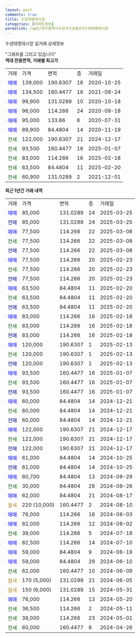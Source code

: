 ```yaml
---
layout: post
comments: true
title: 수성태영데시앙
categories: [아파트정보]
permalink: /apt/대구광역시수성구수성동4가수성태영데시앙
---
```


수성태영데시앙 실거래 상세정보

<script type="text/javascript">
  google.charts.load('current', {'packages':['line', 'corechart']});
  google.charts.setOnLoadCallback(drawChart);

  function drawChart() {
    var data = new google.visualization.DataTable();
    data.addColumn('date', '거래일');
    data.addColumn('number', "매매");
    data.addColumn('number', "전세");
    data.addColumn('number', "전매");

    data.addRows([[new Date(Date.parse("2025-03-25")), 85000, null, null], [new Date(Date.parse("2025-03-25")), null, null, 85000], [new Date(Date.parse("2025-03-08")), 77500, null, null], [new Date(Date.parse("2025-03-08")), null, 77500, null], [new Date(Date.parse("2025-03-08")), null, null, 77500], [new Date(Date.parse("2025-02-23")), 77500, null, null], [new Date(Date.parse("2025-02-23")), null, 77500, null], [new Date(Date.parse("2025-02-23")), null, null, 77500], [new Date(Date.parse("2025-02-20")), 63500, null, null], [new Date(Date.parse("2025-02-20")), null, 63500, null], [new Date(Date.parse("2025-02-20")), null, null, 63500], [new Date(Date.parse("2025-02-18")), 83000, null, null], [new Date(Date.parse("2025-02-18")), null, 83000, null], [new Date(Date.parse("2025-02-18")), null, null, 83000], [new Date(Date.parse("2025-02-13")), 120000, null, null], [new Date(Date.parse("2025-02-13")), null, 120000, null], [new Date(Date.parse("2025-02-13")), null, null, 120000], [new Date(Date.parse("2025-01-07")), 93500, null, null], [new Date(Date.parse("2025-01-07")), null, 93500, null], [new Date(Date.parse("2025-01-07")), null, null, 93500], [new Date(Date.parse("2024-12-21")), 60000, null, null], [new Date(Date.parse("2024-12-21")), null, 60000, null], [new Date(Date.parse("2024-12-21")), null, null, 60000], [new Date(Date.parse("2024-12-17")), 122000, null, null], [new Date(Date.parse("2024-12-17")), null, 122000, null], [new Date(Date.parse("2024-12-17")), null, null, 122000], [new Date(Date.parse("2024-10-25")), 61000, null, null], [new Date(Date.parse("2024-10-25")), null, null, 61000], [new Date(Date.parse("2024-08-29")), 60700, null, null], [new Date(Date.parse("2024-08-26")), null, 30000, null], [new Date(Date.parse("2024-08-17")), 62000, null, null], [new Date(Date.parse("2024-08-10")), null, null, null], [new Date(Date.parse("2024-08-03")), 76000, null, null], [new Date(Date.parse("2024-08-02")), 82000, null, null], [new Date(Date.parse("2024-07-18")), null, 39000, null], [new Date(Date.parse("2024-07-10")), 82500, null, null], [new Date(Date.parse("2024-06-19")), 59000, null, null], [new Date(Date.parse("2024-06-10")), 59000, null, null], [new Date(Date.parse("2024-06-09")), null, 62000, null], [new Date(Date.parse("2024-06-05")), null, null, null], [new Date(Date.parse("2024-05-31")), null, null, null], [new Date(Date.parse("2024-05-20")), 76000, null, null], [new Date(Date.parse("2024-05-11")), null, 36500, null], [new Date(Date.parse("2024-05-01")), null, 39000, null], [new Date(Date.parse("2024-04-26")), null, 60000, null]]);

    var options = {
      hAxis: {
        format: 'yyyy/MM/dd'
      },    
      lineWidth: 0,
      pointsVisible: true,    
      title: '최근 1년간 유형별 실거래가 분포',
      legend: { position: 'bottom' }
    };

    var formatter = new google.visualization.NumberFormat({pattern:'###,###'} );
    formatter.format(data, 1);
    formatter.format(data, 2);
    
    setTimeout(function() {
        var chart = new google.visualization.LineChart(document.getElementById('columnchart_material'));
        chart.draw(data, (options));
        document.getElementById('loading').style.display = 'none';
    }, 200);
  }
</script>


<div id="loading" style="z-index:20; display: block; margin-left: 0px">"그래프를 그리고 있습니다"</div>
<div id="columnchart_material" style="width: 95%; margin-left: 0px; display: block"></div>
<!-- contents start -->
<b>역대 전용면적, 거래별 최고가</b>
<table class="sortable">
    <tr>
      <td>거래</td>
      <td>가격</td>
      <td>면적</td>
      <td>층</td>
      <td>거래일</td>
    </tr>
        <tr>
          <td><a style="color: blue">매매</a></td>
          <td>139,000</td>
          <td>190.6307</td>
          <td>16</td>
          <td>2020-10-25</td>
        </tr>            <tr>
          <td><a style="color: blue">매매</a></td>
          <td>134,500</td>
          <td>160.4477</td>
          <td>16</td>
          <td>2021-09-24</td>
        </tr>            <tr>
          <td><a style="color: blue">매매</a></td>
          <td>99,900</td>
          <td>131.0289</td>
          <td>10</td>
          <td>2020-10-18</td>
        </tr>            <tr>
          <td><a style="color: blue">매매</a></td>
          <td>96,000</td>
          <td>114.266</td>
          <td>24</td>
          <td>2020-09-18</td>
        </tr>            <tr>
          <td><a style="color: blue">매매</a></td>
          <td>95,000</td>
          <td>133.66</td>
          <td>6</td>
          <td>2020-07-31</td>
        </tr>            <tr>
          <td><a style="color: blue">매매</a></td>
          <td>89,900</td>
          <td>84.4804</td>
          <td>14</td>
          <td>2020-11-19</td>
        </tr>        
        <tr>
              <td><a style="color: darkgreen">전세</a></td>
              <td>122,000</td>
              <td>190.6307</td>
              <td>21</td>
              <td>2024-12-17</td>
            </tr>            <tr>
              <td><a style="color: darkgreen">전세</a></td>
              <td>93,500</td>
              <td>160.4477</td>
              <td>16</td>
              <td>2025-01-07</td>
            </tr>            <tr>
              <td><a style="color: darkgreen">전세</a></td>
              <td>83,000</td>
              <td>114.266</td>
              <td>16</td>
              <td>2025-02-18</td>
            </tr>            <tr>
              <td><a style="color: darkgreen">전세</a></td>
              <td>63,500</td>
              <td>84.4804</td>
              <td>11</td>
              <td>2025-02-20</td>
            </tr>            <tr>
              <td><a style="color: darkgreen">전세</a></td>
              <td>60,900</td>
              <td>131.0289</td>
              <td>2</td>
              <td>2021-12-01</td>
            </tr>        
    
</table>

<b>최근 1년간 거래 내역</b>

<table class="sortable">
    <tr>
      <td>거래</td>
      <td>가격</td>
      <td>면적</td>
      <td>층</td>
      <td>거래일</td>
    </tr>
    <tr>
      <td><a style="color: blue">매매</a></td>
      <td>85,000</td>
      <td>131.0289</td>
      <td>24</td>
      <td>2025-03-25</td>
    </tr>          <tr>
      <td><a style="color: darkblue">전매</a></td>
      <td>85,000</td>
      <td>131.0289</td>
      <td>24</td>
      <td>2025-03-25</td>
    </tr>          <tr>
      <td><a style="color: blue">매매</a></td>
      <td>77,500</td>
      <td>114.266</td>
      <td>22</td>
      <td>2025-03-08</td>
    </tr>          <tr>
      <td><a style="color: darkgreen">전세</a></td>
      <td>77,500</td>
      <td>114.266</td>
      <td>22</td>
      <td>2025-03-08</td>
    </tr>          <tr>
      <td><a style="color: darkblue">전매</a></td>
      <td>77,500</td>
      <td>114.266</td>
      <td>22</td>
      <td>2025-03-08</td>
    </tr>          <tr>
      <td><a style="color: blue">매매</a></td>
      <td>77,500</td>
      <td>114.266</td>
      <td>20</td>
      <td>2025-02-23</td>
    </tr>          <tr>
      <td><a style="color: darkgreen">전세</a></td>
      <td>77,500</td>
      <td>114.266</td>
      <td>20</td>
      <td>2025-02-23</td>
    </tr>          <tr>
      <td><a style="color: darkblue">전매</a></td>
      <td>77,500</td>
      <td>114.266</td>
      <td>20</td>
      <td>2025-02-23</td>
    </tr>          <tr>
      <td><a style="color: blue">매매</a></td>
      <td>63,500</td>
      <td>84.4804</td>
      <td>11</td>
      <td>2025-02-20</td>
    </tr>          <tr>
      <td><a style="color: darkgreen">전세</a></td>
      <td>63,500</td>
      <td>84.4804</td>
      <td>11</td>
      <td>2025-02-20</td>
    </tr>          <tr>
      <td><a style="color: darkblue">전매</a></td>
      <td>63,500</td>
      <td>84.4804</td>
      <td>11</td>
      <td>2025-02-20</td>
    </tr>          <tr>
      <td><a style="color: blue">매매</a></td>
      <td>83,000</td>
      <td>114.266</td>
      <td>16</td>
      <td>2025-02-18</td>
    </tr>          <tr>
      <td><a style="color: darkgreen">전세</a></td>
      <td>83,000</td>
      <td>114.266</td>
      <td>16</td>
      <td>2025-02-18</td>
    </tr>          <tr>
      <td><a style="color: darkblue">전매</a></td>
      <td>83,000</td>
      <td>114.266</td>
      <td>16</td>
      <td>2025-02-18</td>
    </tr>          <tr>
      <td><a style="color: blue">매매</a></td>
      <td>120,000</td>
      <td>190.6307</td>
      <td>1</td>
      <td>2025-02-13</td>
    </tr>          <tr>
      <td><a style="color: darkgreen">전세</a></td>
      <td>120,000</td>
      <td>190.6307</td>
      <td>1</td>
      <td>2025-02-13</td>
    </tr>          <tr>
      <td><a style="color: darkblue">전매</a></td>
      <td>120,000</td>
      <td>190.6307</td>
      <td>1</td>
      <td>2025-02-13</td>
    </tr>          <tr>
      <td><a style="color: blue">매매</a></td>
      <td>93,500</td>
      <td>160.4477</td>
      <td>16</td>
      <td>2025-01-07</td>
    </tr>          <tr>
      <td><a style="color: darkgreen">전세</a></td>
      <td>93,500</td>
      <td>160.4477</td>
      <td>16</td>
      <td>2025-01-07</td>
    </tr>          <tr>
      <td><a style="color: darkblue">전매</a></td>
      <td>93,500</td>
      <td>160.4477</td>
      <td>16</td>
      <td>2025-01-07</td>
    </tr>          <tr>
      <td><a style="color: blue">매매</a></td>
      <td>60,000</td>
      <td>84.4804</td>
      <td>14</td>
      <td>2024-12-21</td>
    </tr>          <tr>
      <td><a style="color: darkgreen">전세</a></td>
      <td>60,000</td>
      <td>84.4804</td>
      <td>14</td>
      <td>2024-12-21</td>
    </tr>          <tr>
      <td><a style="color: darkblue">전매</a></td>
      <td>60,000</td>
      <td>84.4804</td>
      <td>14</td>
      <td>2024-12-21</td>
    </tr>          <tr>
      <td><a style="color: blue">매매</a></td>
      <td>122,000</td>
      <td>190.6307</td>
      <td>21</td>
      <td>2024-12-17</td>
    </tr>          <tr>
      <td><a style="color: darkgreen">전세</a></td>
      <td>122,000</td>
      <td>190.6307</td>
      <td>21</td>
      <td>2024-12-17</td>
    </tr>          <tr>
      <td><a style="color: darkblue">전매</a></td>
      <td>122,000</td>
      <td>190.6307</td>
      <td>21</td>
      <td>2024-12-17</td>
    </tr>          <tr>
      <td><a style="color: blue">매매</a></td>
      <td>61,000</td>
      <td>84.4804</td>
      <td>14</td>
      <td>2024-10-25</td>
    </tr>          <tr>
      <td><a style="color: darkblue">전매</a></td>
      <td>61,000</td>
      <td>84.4804</td>
      <td>14</td>
      <td>2024-10-25</td>
    </tr>          <tr>
      <td><a style="color: blue">매매</a></td>
      <td>60,700</td>
      <td>84.4804</td>
      <td>13</td>
      <td>2024-08-29</td>
    </tr>          <tr>
      <td><a style="color: darkgreen">전세</a></td>
      <td>30,000</td>
      <td>84.4804</td>
      <td>28</td>
      <td>2024-08-26</td>
    </tr>          <tr>
      <td><a style="color: blue">매매</a></td>
      <td>62,000</td>
      <td>84.4804</td>
      <td>21</td>
      <td>2024-08-17</td>
    </tr>          <tr>
      <td><a style="color: darkgoldenrod">월세</a></td>
      <td>220 (10,000)</td>
      <td>160.4477</td>
      <td>2</td>
      <td>2024-08-10</td>
    </tr>          <tr>
      <td><a style="color: blue">매매</a></td>
      <td>76,000</td>
      <td>114.266</td>
      <td>16</td>
      <td>2024-08-03</td>
    </tr>          <tr>
      <td><a style="color: blue">매매</a></td>
      <td>82,000</td>
      <td>114.266</td>
      <td>12</td>
      <td>2024-08-02</td>
    </tr>          <tr>
      <td><a style="color: darkgreen">전세</a></td>
      <td>39,000</td>
      <td>114.266</td>
      <td>5</td>
      <td>2024-07-18</td>
    </tr>          <tr>
      <td><a style="color: blue">매매</a></td>
      <td>82,500</td>
      <td>114.266</td>
      <td>14</td>
      <td>2024-07-10</td>
    </tr>          <tr>
      <td><a style="color: blue">매매</a></td>
      <td>59,000</td>
      <td>84.4804</td>
      <td>9</td>
      <td>2024-06-19</td>
    </tr>          <tr>
      <td><a style="color: blue">매매</a></td>
      <td>59,000</td>
      <td>84.4804</td>
      <td>29</td>
      <td>2024-06-10</td>
    </tr>          <tr>
      <td><a style="color: darkgreen">전세</a></td>
      <td>62,000</td>
      <td>160.4477</td>
      <td>10</td>
      <td>2024-06-09</td>
    </tr>          <tr>
      <td><a style="color: darkgoldenrod">월세</a></td>
      <td>170 (5,000)</td>
      <td>131.0289</td>
      <td>21</td>
      <td>2024-06-05</td>
    </tr>          <tr>
      <td><a style="color: darkgoldenrod">월세</a></td>
      <td>150 (6,000)</td>
      <td>131.0289</td>
      <td>15</td>
      <td>2024-05-31</td>
    </tr>          <tr>
      <td><a style="color: blue">매매</a></td>
      <td>76,000</td>
      <td>114.266</td>
      <td>13</td>
      <td>2024-05-20</td>
    </tr>          <tr>
      <td><a style="color: darkgreen">전세</a></td>
      <td>36,500</td>
      <td>114.266</td>
      <td>2</td>
      <td>2024-05-11</td>
    </tr>          <tr>
      <td><a style="color: darkgreen">전세</a></td>
      <td>39,000</td>
      <td>114.266</td>
      <td>23</td>
      <td>2024-05-01</td>
    </tr>          <tr>
      <td><a style="color: darkgreen">전세</a></td>
      <td>60,000</td>
      <td>160.4477</td>
      <td>8</td>
      <td>2024-04-26</td>
    </tr>      </table>
<!-- contents end -->    

